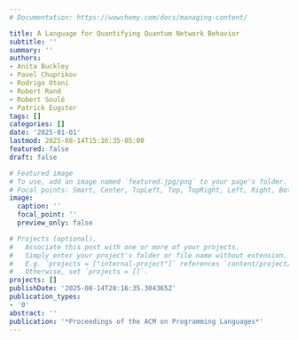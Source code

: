 ```yaml
---
# Documentation: https://wowchemy.com/docs/managing-content/

title: A Language for Quantifying Quantum Network Behavior
subtitle: ''
summary: ''
authors:
- Anita Buckley
- Pavel Chuprikov
- Rodrigo Otoni
- Robert Rand
- Robert Soulé
- Patrick Eugster
tags: []
categories: []
date: '2025-01-01'
lastmod: 2025-08-14T15:16:35-05:00
featured: false
draft: false

# Featured image
# To use, add an image named `featured.jpg/png` to your page's folder.
# Focal points: Smart, Center, TopLeft, Top, TopRight, Left, Right, BottomLeft, Bottom, BottomRight.
image:
  caption: ''
  focal_point: ''
  preview_only: false

# Projects (optional).
#   Associate this post with one or more of your projects.
#   Simply enter your project's folder or file name without extension.
#   E.g. `projects = ["internal-project"]` references `content/project/deep-learning/index.md`.
#   Otherwise, set `projects = []`.
projects: []
publishDate: '2025-08-14T20:16:35.304365Z'
publication_types:
- '0'
abstract: ''
publication: '*Proceedings of the ACM on Programming Languages*'
---
```

